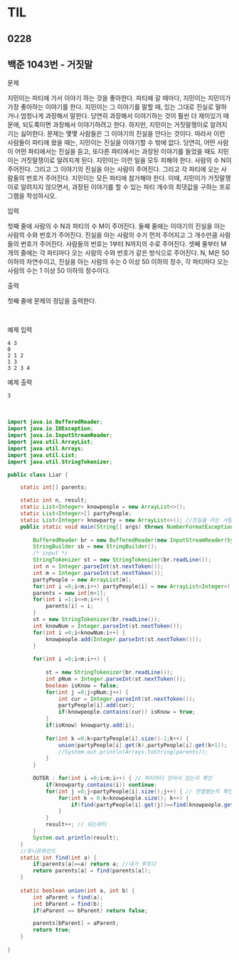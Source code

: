# TIL

## 0228

## 백준 1043번 - 거짓말<br>

문제 <br>

지민이는 파티에 가서 이야기 하는 것을 좋아한다. 파티에 갈 때마다, 지민이는 지민이가 가장 좋아하는 이야기를 한다. 지민이는 그 이야기를 말할 때, 있는 그대로 진실로 말하거나 엄청나게 과장해서 말한다. 당연히 과장해서 이야기하는 것이 훨씬 더 재미있기 때문에, 되도록이면 과장해서 이야기하려고 한다. 하지만, 지민이는 거짓말쟁이로 알려지기는 싫어한다. 문제는 몇몇 사람들은 그 이야기의 진실을 안다는 것이다. 따라서 이런 사람들이 파티에 왔을 때는, 지민이는 진실을 이야기할 수 밖에 없다. 당연히, 어떤 사람이 어떤 파티에서는 진실을 듣고, 또다른 파티에서는 과장된 이야기를 들었을 때도 지민이는 거짓말쟁이로 알려지게 된다. 지민이는 이런 일을 모두 피해야 한다.
사람의 수 N이 주어진다. 그리고 그 이야기의 진실을 아는 사람이 주어진다. 그리고 각 파티에 오는 사람들의 번호가 주어진다. 지민이는 모든 파티에 참가해야 한다. 이때, 지민이가 거짓말쟁이로 알려지지 않으면서, 과장된 이야기를 할 수 있는 파티 개수의 최댓값을 구하는 프로그램을 작성하시오.

입력

첫째 줄에 사람의 수 N과 파티의 수 M이 주어진다.
둘째 줄에는 이야기의 진실을 아는 사람의 수와 번호가 주어진다. 진실을 아는 사람의 수가 먼저 주어지고 그 개수만큼 사람들의 번호가 주어진다. 사람들의 번호는 1부터 N까지의 수로 주어진다.
셋째 줄부터 M개의 줄에는 각 파티마다 오는 사람의 수와 번호가 같은 방식으로 주어진다.
N, M은 50 이하의 자연수이고, 진실을 아는 사람의 수는 0 이상 50 이하의 정수, 각 파티마다 오는 사람의 수는 1 이상 50 이하의 정수이다.

출력

첫째 줄에 문제의 정답을 출력한다.

<br>

예제 입력
```
4 3
0
2 1 2
1 3
3 2 3 4
```
예제 출력
```
3
```
<br>



```java
import java.io.BufferedReader;
import java.io.IOException;
import java.io.InputStreamReader;
import java.util.ArrayList;
import java.util.Arrays;
import java.util.List;
import java.util.StringTokenizer;

public class Liar {

	static int[] parents;

	static int n, result;
	static List<Integer> knowpeople = new ArrayList<>();
	static List<Integer>[] partyPeople;
	static List<Integer> knowparty = new ArrayList<>(); //진실을 아는 사람 있는 파티 인덱스 0부터
	public static void main(String[] args) throws NumberFormatException, IOException {
		
		BufferedReader br = new BufferedReader(new InputStreamReader(System.in));
		StringBuilder sb = new StringBuilder();
		/* input */
		StringTokenizer st = new StringTokenizer(br.readLine());
		int n = Integer.parseInt(st.nextToken());
		int m = Integer.parseInt(st.nextToken());
		partyPeople = new ArrayList[m];
		for(int i =0;i<m;i++) partyPeople[i] = new ArrayList<Integer>();
		parents = new int[n+1];
		for(int i =1;i<=n;i++) {
			parents[i] = i;
		}
		st = new StringTokenizer(br.readLine());
		int knowNum = Integer.parseInt(st.nextToken());
		for(int i =0;i<knowNum;i++) {
			knowpeople.add(Integer.parseInt(st.nextToken()));
		}
		
		for(int i =0;i<m;i++) {
		
			st = new StringTokenizer(br.readLine());
			int pNum = Integer.parseInt(st.nextToken());
			boolean isKnow = false;
			for(int j =0;j<pNum;j++) {
				int cur = Integer.parseInt(st.nextToken());
				partyPeople[i].add(cur);
				if(knowpeople.contains(cur)) isKnow = true;
			}
			if(isKnow) knowparty.add(i);
			
			for(int k =0;k<partyPeople[i].size()-1;k++) {
				union(partyPeople[i].get(k),partyPeople[i].get(k+1));
				//System.out.println(Arrays.toString(parents));
			}
		}
		
		OUTER : for(int i =0;i<m;i++) { // 파티마다 진아사 있는지 확인
			if(knowparty.contains(i)) continue;
			for(int j =0;j<partyPeople[i].size();j++) { // 전염됐는지 확인
				for(int k = 0;k<knowpeople.size(); k++) {
					if(find(partyPeople[i].get(j))==find(knowpeople.get(k))) continue OUTER; // 거짓말과 같은 집합이면
				}
			}
			result++; // 되는파티
		}
		System.out.println(result);
	}
	//유니온파인드
	static int find(int a) {
		if(parents[a]==a) return a; //내가 루트다
		return parents[a] = find(parents[a]);
	}
	
	static boolean union(int a, int b) {
		int aParent = find(a);
		int bParent = find(b);
		if(aParent == bParent) return false;

		parents[bParent] = aParent;
		return true;
	}
	
}


```
